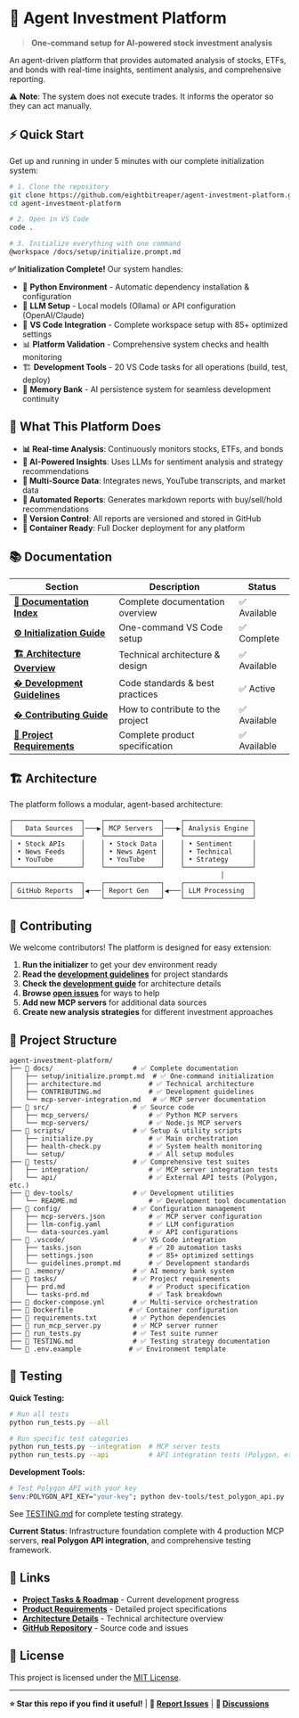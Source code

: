 # 🚀 Agent Investment Platform

> **One-command setup for AI-powered stock investment analysis**

An agent-driven platform that provides automated analysis of stocks, ETFs, and bonds with real-time insights, sentiment analysis, and comprehensive reporting.

⚠️ **Note**: The system does not execute trades. It informs the operator so they can act manually.

## ⚡ Quick Start

Get up and running in under 5 minutes with our complete initialization system:

```bash
# 1. Clone the repository
git clone https://github.com/eightbitreaper/agent-investment-platform.git
cd agent-investment-platform

# 2. Open in VS Code
code .

# 3. Initialize everything with one command
@workspace /docs/setup/initialize.prompt.md
```

**✅ Initialization Complete!** Our system handles:
- 🐍 **Python Environment** - Automatic dependency installation & configuration
- 🤖 **LLM Setup** - Local models (Ollama) or API configuration (OpenAI/Claude)
- 🔧 **VS Code Integration** - Complete workspace setup with 85+ optimized settings
- 📊 **Platform Validation** - Comprehensive system checks and health monitoring
- 🏗️ **Development Tools** - 20 VS Code tasks for all operations (build, test, deploy)
- 💾 **Memory Bank** - AI persistence system for seamless development continuity

## 🎯 What This Platform Does

- **📊 Real-time Analysis**: Continuously monitors stocks, ETFs, and bonds
- **🤖 AI-Powered Insights**: Uses LLMs for sentiment analysis and strategy recommendations
- **📰 Multi-Source Data**: Integrates news, YouTube transcripts, and market data
- **📝 Automated Reports**: Generates markdown reports with buy/sell/hold recommendations
- **🔄 Version Control**: All reports are versioned and stored in GitHub
- **🐋 Container Ready**: Full Docker deployment for any platform

## 📚 Documentation

| Section | Description | Status |
|---------|-------------|---------|
| **[📖 Documentation Index](docs/index.md)** | Complete documentation overview | ✅ Available |
| **[⚙️ Initialization Guide](docs/setup/initialize.prompt.md)** | One-command VS Code setup | ✅ Complete |
| **[🏗️ Architecture Overview](docs/architecture.md)** | Technical architecture & design | ✅ Available |
| **[� Development Guidelines](.vscode/guidelines.prompt.md)** | Code standards & best practices | ✅ Active |
| **[� Contributing Guide](docs/CONTRIBUTING.md)** | How to contribute to the project | ✅ Available |
| **[🚀 Project Requirements](tasks/prd.md)** | Complete product specification | ✅ Available |

## 🏗️ Architecture

The platform follows a modular, agent-based architecture:

```
┌─────────────────┐    ┌──────────────┐    ┌─────────────────┐
│   Data Sources  │───▶│ MCP Servers  │───▶│ Analysis Engine │
└─────────────────┘    └──────────────┘    └─────────────────┘
│ • Stock APIs    │    │ • Stock Data │    │ • Sentiment     │
│ • News Feeds    │    │ • News Agent │    │ • Technical     │
│ • YouTube       │    │ • YouTube    │    │ • Strategy      │
└─────────────────┘    └──────────────┘    └─────────────────┘
                                                     │
┌─────────────────┐    ┌──────────────┐    ┌─────────────────┐
│ GitHub Reports  │◀───│ Report Gen   │◀───│ LLM Processing  │
└─────────────────┘    └──────────────┘    └─────────────────┘
```

## 🤝 Contributing

We welcome contributors! The platform is designed for easy extension:

1. **Run the initializer** to get your dev environment ready
2. **Read the [development guidelines](.vscode/guidelines.prompt.md)** for project standards
3. **Check the [development guide](docs/development/)** for architecture details
4. **Browse [open issues](https://github.com/eightbitreaper/agent-investment-platform/issues)** for ways to help
5. **Add new MCP servers** for additional data sources
6. **Create new analysis strategies** for different investment approaches

## 📄 Project Structure

```
agent-investment-platform/
├── 📁 docs/                    # ✅ Complete documentation
│   ├── setup/initialize.prompt.md  # ✅ One-command initialization
│   ├── architecture.md            # ✅ Technical architecture
│   ├── CONTRIBUTING.md            # ✅ Development guidelines
│   └── mcp-server-integration.md   # ✅ MCP server documentation
├── 📁 src/                     # ✅ Source code
│   ├── mcp_servers/               # ✅ Python MCP servers
│   └── mcp-servers/               # ✅ Node.js MCP servers
├── 📁 scripts/                 # ✅ Setup & utility scripts
│   ├── initialize.py              # ✅ Main orchestration
│   ├── health-check.py            # ✅ System health monitoring
│   └── setup/                     # ✅ All setup modules
├── 📁 tests/                   # ✅ Comprehensive test suites
│   ├── integration/               # ✅ MCP server integration tests
│   └── api/                       # ✅ External API tests (Polygon, etc.)
├── 📁 dev-tools/               # ✅ Development utilities
│   └── README.md                  # ✅ Development tool documentation
├── 📁 config/                  # ✅ Configuration management
│   ├── mcp-servers.json           # ✅ MCP server configuration
│   ├── llm-config.yaml            # ✅ LLM configuration
│   └── data-sources.yaml          # ✅ API configurations
├── 📁 .vscode/                 # ✅ VS Code integration
│   ├── tasks.json                 # ✅ 20 automation tasks
│   ├── settings.json              # ✅ 85+ optimized settings
│   └── guidelines.prompt.md       # ✅ Development standards
├── 📁 .memory/                 # ✅ AI memory bank system
├── 📁 tasks/                   # ✅ Project requirements
│   ├── prd.md                     # ✅ Product specification
│   └── tasks-prd.md               # ✅ Task breakdown
├── 📄 docker-compose.yml       # ✅ Multi-service orchestration
├── 📄 Dockerfile              # ✅ Container configuration
├── 📄 requirements.txt         # ✅ Python dependencies
├── 📄 run_mcp_server.py        # ✅ MCP server runner
├── 📄 run_tests.py             # ✅ Test suite runner
├── 📄 TESTING.md               # ✅ Testing strategy documentation
└── 📄 .env.example            # ✅ Environment template
```

## 🧪 Testing

**Quick Testing:**
```bash
# Run all tests
python run_tests.py --all

# Run specific test categories
python run_tests.py --integration  # MCP server tests
python run_tests.py --api          # API integration tests (Polygon, etc.)
```

**Development Tools:**
```bash
# Test Polygon API with your key
$env:POLYGON_API_KEY="your-key"; python dev-tools/test_polygon_api.py
```

See [TESTING.md](TESTING.md) for complete testing strategy.

**Current Status**: Infrastructure foundation complete with 4 production MCP servers, **real Polygon API integration**, and comprehensive testing framework.

## 🔗 Links

- **[Project Tasks & Roadmap](tasks/tasks-prd.md)** - Current development progress
- **[Product Requirements](tasks/prd.md)** - Detailed project specifications
- **[Architecture Details](docs/architecture.md)** - Technical architecture overview
- **[GitHub Repository](https://github.com/eightbitreaper/agent-investment-platform)** - Source code and issues

## 📄 License

This project is licensed under the [MIT License](docs/LICENSE.md).

---

**⭐ Star this repo if you find it useful!** | **🐛 [Report Issues](https://github.com/eightbitreaper/agent-investment-platform/issues)** | **💬 [Discussions](https://github.com/eightbitreaper/agent-investment-platform/discussions)**
